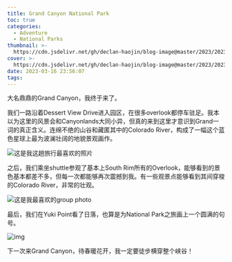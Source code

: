 ```yaml
---
title: Grand Canyon National Park
toc: true
categories:
  - Adventure
  - National Parks
thumbnail: >-
  https://cdn.jsdelivr.net/gh/declan-haojin/blog-image@master/2023/202303260357555.webp
cover: >-
  https://cdn.jsdelivr.net/gh/declan-haojin/blog-image@master/2023/202303260357555.webp
date: 2023-03-16 23:56:07
tags:
---
```


大名鼎鼎的Grand Canyon，我终于来了。

<!--more-->

我们一路沿着Dessert View Drive进入园区，在很多overlook都停车驻足。我本以为这里的风景会和Canyonlands大同小异，但真的来到这里才意识到Grand一词的真正含义。连绵不绝的山谷和藏匿其中的Colorado River，构成了一幅这个蓝色星球上最为波澜壮阔的地貌景观画作。

![这是我这趟旅行最喜欢的照片](https://cdn.jsdelivr.net/gh/declan-haojin/blog-image@master/2023/202303260403372.webp)

之后，我们乘坐shuttle参观了基本上South Rim所有的Overlook，能够看到的景色基本都差不多，但每一次都能够再次震撼到我。有一些观景点能够看到其间穿梭的Colorado River，非常的壮观。

![这是我最喜欢的group photo](https://cdn.jsdelivr.net/gh/declan-haojin/blog-image@master/2023/202303260405534.webp)

最后，我们在Yuki Point看了日落，也算是为National Park之旅画上一个圆满的句号。

![img](https://cdn.jsdelivr.net/gh/declan-haojin/blog-image@master/2023/202303260407849.webp)

下一次来Grand Canyon，待春暖花开，我一定要徒步横穿整个峡谷！
